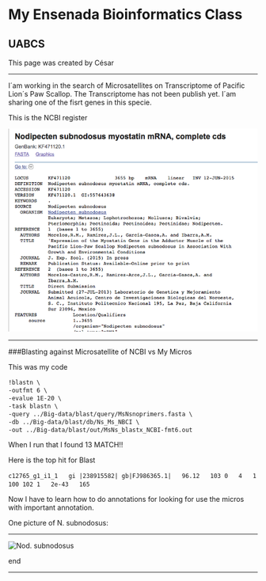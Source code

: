 # My Ensenada Bioinformatics Class
## UABCS

This page was created by César


---



I´am working in the search of Microsatellites on Transcriptome of Pacific Lion´s Paw Scallop. The Transcriptome has not been publish yet. I´am sharing one of the fisrt genes in this specie.



This is the NCBI register

![Myostatina Ns gene](../imagenes/Myostatina_Ns_gene.png)

________

###Blasting against Microsatellite of NCBI vs My Micros

This was my code 

```
!blastn \
-outfmt 6 \
-evalue 1E-20 \
-task blastn \
-query ../Big-data/blast/query/MsNsnoprimers.fasta \
-db ../Big-data/blast/db/Ns_Ms_NBCI \
-out ../Big-data/blast/out/MsNs_blastx_NCBI-fmt6.out
```

When I run that I found 13 MATCH!!

Here is the top hit for Blast

```c12765_g1_i1_1	gi |238915582| gb|FJ986365.1|	96.12	103	0	4	1	100	102	1	2e-43	165```


Now I have to learn how to do annotations for looking for use the micros with important annotation.


One picture of N. subnodosus:
____

![Nod. subnodosus](../imagenes/Nodipecten.png)

end
___________

